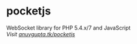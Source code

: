 # pocketjs
WebSocket library for PHP 5.4.x/7 and JavaScript  
*Visit [anuvgupta.tk/pocketjs](http://anuvgupta.tk/pocketjs)*
